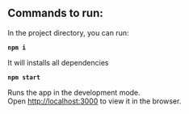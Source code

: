 ## Commands to run:

In the project directory, you can run:

**`npm i`** 

It will installs all dependencies


**`npm start`** 

Runs the app in the development mode.<br>
Open [http://localhost:3000](http://localhost:3000) to view it in the browser.
